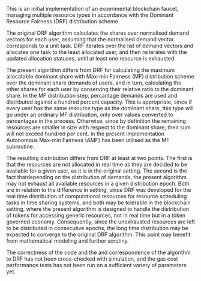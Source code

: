 ﻿This is an initial implementation of an experimental blockchain faucet, managing multiple resource types in accordance with the Dominant Resource Fairness (DRF) distribution scheme.

The original DRF algorithm calculates the shares over normalised demand vectors for each user, assuming that the normalised demand vector corresponds to a unit task. DRF iterates over the list of demand vectors and allocates one task to the least allocated user, and then reiterates with the updated allocation statuses, until at least one resource is exhausted.

The present algorithm differs from DRF for calculating the maximum allocatable dominant share with Max-min Fairness (MF) distribution scheme over the dominant share demands of users, and in turn, calculating the other shares for each user by conserving their relative ratio to the dominant share. In the MF distribution step, percantage demands are used and distributed against a hundred percent capacity. This is appropriate, since if every user has the same resource type as the dominant share, this type will go under an ordinary MF distribution, only over values converted to percentages in the process. Otherwise, since by definition the remaining resources are smaller in size with respect to the dominant share, their sum will not exceed hundred per cent. In the present implementation Autonomous Max-min Fairness (AMF) has been utilised as the MF subroutine.

The resulting distribution differs from DRF at least at two points. The first is that the resources are not allocated in real time as they are decided to be available for a given user, as it is in the original setting. The second is the fact thatdepending on the distribution of demands, the present algorithm may not exhaust all available resources in a given distribution epoch. Both are in relation to the difference in setting, since DRF was developed for the real time distribution of computational resources for resource scheduling tasks in time sharing systems, and both may be tolerable in the blockchain setting, where the present algorithm is designed to handle the distribution of tokens for accessing generic resources, not in real time but in a token governed economy. Consequently, since the unexhausted resources are left to be distributed in consecutive epochs, the long time distribution may be expected to converge to the original DRF algorithm. This point may benefit from mathematical modeling and further scrutiny.

The correctness of the code and the and correspondence of the algorithm to DRF has not been cross-checked with simulation, and the gas cost performance tests has not been run on a sufficient variety of parameters yet.
